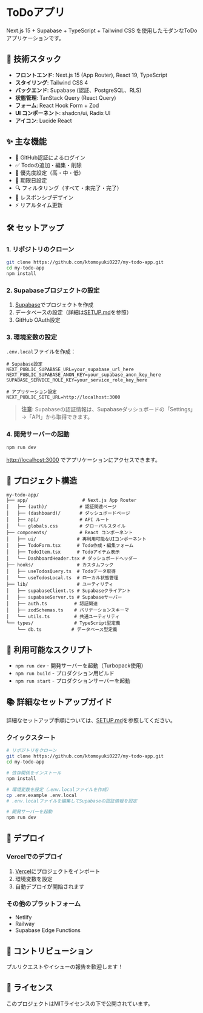 # ToDoアプリ

Next.js 15 + Supabase + TypeScript + Tailwind CSS を使用したモダンなToDoアプリケーションです。

## 🚀 技術スタック

- **フロントエンド**: Next.js 15 (App Router), React 19, TypeScript
- **スタイリング**: Tailwind CSS 4
- **バックエンド**: Supabase (認証、PostgreSQL、RLS)
- **状態管理**: TanStack Query (React Query)
- **フォーム**: React Hook Form + Zod
- **UI コンポーネント**: shadcn/ui, Radix UI
- **アイコン**: Lucide React

## ✨ 主な機能

- 🔐 GitHub認証によるログイン
- ✅ Todoの追加・編集・削除
- 🎯 優先度設定（高・中・低）
- 📅 期限日設定
- 🔍 フィルタリング（すべて・未完了・完了）
- 📱 レスポンシブデザイン
- ⚡ リアルタイム更新

## 🛠️ セットアップ

### 1. リポジトリのクローン
```bash
git clone https://github.com/ktomoyuki0227/my-todo-app.git
cd my-todo-app
npm install
```

### 2. Supabaseプロジェクトの設定
1. [Supabase](https://supabase.com)でプロジェクトを作成
2. データベースの設定（詳細は[SETUP.md](./SETUP.md)を参照）
3. GitHub OAuth設定

### 3. 環境変数の設定
`.env.local`ファイルを作成：
```env
# Supabase設定
NEXT_PUBLIC_SUPABASE_URL=your_supabase_url_here
NEXT_PUBLIC_SUPABASE_ANON_KEY=your_supabase_anon_key_here
SUPABASE_SERVICE_ROLE_KEY=your_service_role_key_here

# アプリケーション設定
NEXT_PUBLIC_SITE_URL=http://localhost:3000
```

> **注意**: Supabaseの認証情報は、Supabaseダッシュボードの「Settings」→「API」から取得できます。

### 4. 開発サーバーの起動
```bash
npm run dev
```

[http://localhost:3000](http://localhost:3000) でアプリケーションにアクセスできます。

## 📁 プロジェクト構造

```
my-todo-app/
├── app/                    # Next.js App Router
│   ├── (auth)/            # 認証関連ページ
│   ├── (dashboard)/       # ダッシュボードページ
│   ├── api/               # API ルート
│   └── globals.css        # グローバルスタイル
├── components/            # React コンポーネント
│   ├── ui/               # 再利用可能なUIコンポーネント
│   ├── TodoForm.tsx      # Todo作成・編集フォーム
│   ├── TodoItem.tsx      # Todoアイテム表示
│   └── DashboardHeader.tsx # ダッシュボードヘッダー
├── hooks/                # カスタムフック
│   ├── useTodosQuery.ts  # Todoデータ取得
│   └── useTodosLocal.ts  # ローカル状態管理
├── lib/                  # ユーティリティ
│   ├── supabaseClient.ts # Supabaseクライアント
│   ├── supabaseServer.ts # Supabaseサーバー
│   ├── auth.ts          # 認証関連
│   ├── zodSchemas.ts    # バリデーションスキーマ
│   └── utils.ts         # 共通ユーティリティ
└── types/               # TypeScript型定義
    └── db.ts           # データベース型定義
```

## 🔧 利用可能なスクリプト

- `npm run dev` - 開発サーバーを起動（Turbopack使用）
- `npm run build` - プロダクション用ビルド
- `npm run start` - プロダクションサーバーを起動

## 📚 詳細なセットアップガイド

詳細なセットアップ手順については、[SETUP.md](./SETUP.md)を参照してください。

### クイックスタート
```bash
# リポジトリをクローン
git clone https://github.com/ktomoyuki0227/my-todo-app.git
cd my-todo-app

# 依存関係をインストール
npm install

# 環境変数を設定（.env.localファイルを作成）
cp .env.example .env.local
# .env.localファイルを編集してSupabaseの認証情報を設定

# 開発サーバーを起動
npm run dev
```

## 🚀 デプロイ

### Vercelでのデプロイ
1. [Vercel](https://vercel.com)にプロジェクトをインポート
2. 環境変数を設定
3. 自動デプロイが開始されます

### その他のプラットフォーム
- Netlify
- Railway
- Supabase Edge Functions

## 🤝 コントリビューション

プルリクエストやイシューの報告を歓迎します！

## 📄 ライセンス

このプロジェクトはMITライセンスの下で公開されています。
